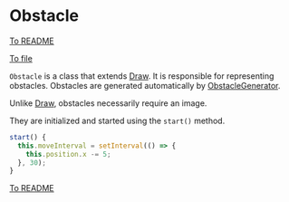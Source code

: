 # Obstacle

[To README](./../../../../README.md) 

[To file](./../../../../02_APP/PostRennen/src/app/component/post-rennen-game/models/obstacle.ts)

`Obstacle` is a class that extends [Draw](./draw.md). It is responsible for representing obstacles. Obstacles are generated automatically by [ObstacleGenerator](./obstacleGenerator.md).

Unlike [Draw](./draw.md), obstacles necessarily require an image.

They are initialized and started using the `start()` method.

```Typescript
start() {  
  this.moveInterval = setInterval(() => {  
    this.position.x -= 5;  
  }, 30);  
}
```

[To README](./../../../../README.md) 